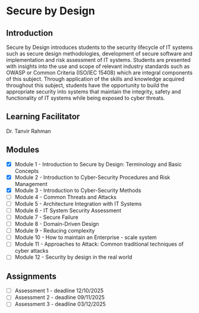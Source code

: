 # Secure by Design

## Introduction
Secure by Design introduces students to the security lifecycle of IT systems such as secure design methodologies, development of secure software and implementation and risk assessment of IT systems. Students are presented with insights into the use and scope of relevant industry standards such as OWASP or Common Criteria (ISO/IEC 15408) which are integral components of this subject. Through application of the skills and knowledge acquired throughout this subject, students have the opportunity to build the appropriate security into systems that maintain the integrity, safety and functionality of IT systems while being exposed to cyber threats.

## Learning Facilitator
Dr. Tanvir Rahman

## Modules
- [X] Module 1 - Introduction to Secure by Design: Terminology and Basic Concepts
- [X] Module 2 - Introduction to Cyber-Security Procedures and Risk Management
- [X] Module 3 - Introduction to Cyber-Security Methods
- [ ] Module 4 - Common Threats and Attacks
- [ ] Module 5 - Architecture Integration with IT Systems
- [ ] Module 6 - IT System Security Assessment
- [ ] Module 7 - Secure Failure
- [ ] Module 8 - Domain-Driven Design
- [ ] Module 9 - Reducing complexity
- [ ] Module 10 - How to maintain an Enterprise - scale system
- [ ] Module 11 - Approaches to Attack: Common traditional techniques of cyber attacks
- [ ] Module 12 - Security by design in the real world

## Assignments
- [ ] Assessment 1 - deadline 12/10/2025
- [ ] Assessment 2 - deadline 09/11/2025
- [ ] Assessment 3 - deadline 03/12/2025